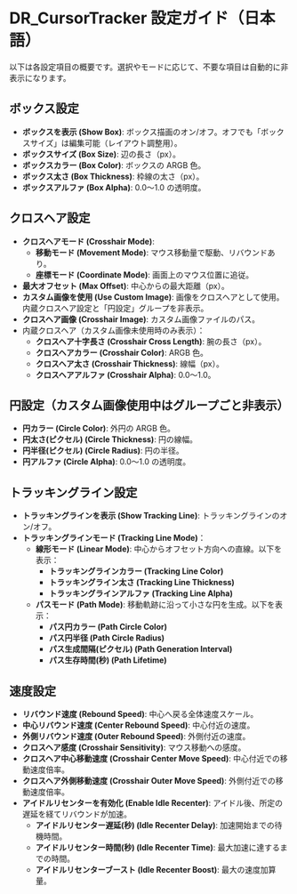 # DR_CursorTracker 設定ガイド（日本語）

以下は各設定項目の概要です。選択やモードに応じて、不要な項目は自動的に非表示になります。

## ボックス設定
- **ボックスを表示 (Show Box)**: ボックス描画のオン/オフ。オフでも「ボックスサイズ」は編集可能（レイアウト調整用）。
- **ボックスサイズ (Box Size)**: 辺の長さ（px）。
- **ボックスカラー (Box Color)**: ボックスの ARGB 色。
- **ボックス太さ (Box Thickness)**: 枠線の太さ（px）。
- **ボックスアルファ (Box Alpha)**: 0.0～1.0 の透明度。

## クロスヘア設定
- **クロスヘアモード (Crosshair Mode)**:
  - **移動モード (Movement Mode)**: マウス移動量で駆動、リバウンドあり。
  - **座標モード (Coordinate Mode)**: 画面上のマウス位置に追従。
- **最大オフセット (Max Offset)**: 中心からの最大距離（px）。
- **カスタム画像を使用 (Use Custom Image)**: 画像をクロスヘアとして使用。内蔵クロスヘア設定と「円設定」グループを非表示。
- **クロスヘア画像 (Crosshair Image)**: カスタム画像ファイルのパス。
- 内蔵クロスヘア（カスタム画像未使用時のみ表示）：
  - **クロスヘア十字長さ (Crosshair Cross Length)**: 腕の長さ（px）。
  - **クロスヘアカラー (Crosshair Color)**: ARGB 色。
  - **クロスヘア太さ (Crosshair Thickness)**: 線幅（px）。
  - **クロスヘアアルファ (Crosshair Alpha)**: 0.0～1.0。

## 円設定（カスタム画像使用中はグループごと非表示）
- **円カラー (Circle Color)**: 外円の ARGB 色。
- **円太さ(ピクセル) (Circle Thickness)**: 円の線幅。
- **円半径(ピクセル) (Circle Radius)**: 円の半径。
- **円アルファ (Circle Alpha)**: 0.0～1.0 の透明度。

## トラッキングライン設定
- **トラッキングラインを表示 (Show Tracking Line)**: トラッキングラインのオン/オフ。
- **トラッキングラインモード (Tracking Line Mode)**：
  - **線形モード (Linear Mode)**: 中心からオフセット方向への直線。以下を表示：
    - **トラッキングラインカラー (Tracking Line Color)**
    - **トラッキングライン太さ (Tracking Line Thickness)**
    - **トラッキングラインアルファ (Tracking Line Alpha)**
  - **パスモード (Path Mode)**: 移動軌跡に沿って小さな円を生成。以下を表示：
    - **パス円カラー (Path Circle Color)**
    - **パス円半径 (Path Circle Radius)**
    - **パス生成間隔(ピクセル) (Path Generation Interval)**
    - **パス生存時間(秒) (Path Lifetime)**

## 速度設定
- **リバウンド速度 (Rebound Speed)**: 中心へ戻る全体速度スケール。
- **中心リバウンド速度 (Center Rebound Speed)**: 中心付近の速度。
- **外側リバウンド速度 (Outer Rebound Speed)**: 外側付近の速度。
- **クロスヘア感度 (Crosshair Sensitivity)**: マウス移動への感度。
- **クロスヘア中心移動速度 (Crosshair Center Move Speed)**: 中心付近での移動速度倍率。
- **クロスヘア外側移動速度 (Crosshair Outer Move Speed)**: 外側付近での移動速度倍率。
- **アイドルリセンターを有効化 (Enable Idle Recenter)**: アイドル後、所定の遅延を経てリバウンドが加速。
  - **アイドルリセンター遅延(秒) (Idle Recenter Delay)**: 加速開始までの待機時間。
  - **アイドルリセンター時間(秒) (Idle Recenter Time)**: 最大加速に達するまでの時間。
  - **アイドルリセンターブースト (Idle Recenter Boost)**: 最大の速度加算量。

 
